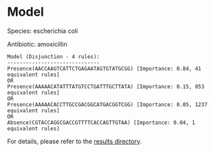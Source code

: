 
# Model

Species: escherichia coli

Antibiotic: amoxicillin

```
Model (Disjunction - 4 rules):
------------------------------
Presence(AACCAAGTCATTCTGAGAATAGTGTATGCGG) [Importance: 0.84, 41 equivalent rules]
OR
Presence(AAAAACATATTTATGTCCTGATTTGCTTATA) [Importance: 0.15, 853 equivalent rules]
OR
Presence(AAAAACACCTTGCCGACGGCATGACGGTCGG) [Importance: 0.05, 1237 equivalent rules]
OR
Absence(CGTACCAGGCGACCGTTTTCACCAGTTGTAA) [Importance: 0.04, 1 equivalent rules]

```

For details, please refer to the [results directory](../../../../../results/scm_b/escherichia%20coli/amoxicillin/repeat_1/).


